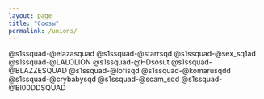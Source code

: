 ```yaml
---
layout: page
title: "Союзы"
permalink: /unions/
---
```


@s1ssquad-@elazasquad
@s1ssquad-@starrsqd
@s1ssquad-@sex_sq1ad
@s1ssquad-@LALOLION
@s1ssquad-@HDsosut
@s1ssquad-@BLAZZESQUAD
@s1ssquad-@lofisqd
@s1ssquad-@komarusqdd
@s1ssquad-@crybabysqd
@s1ssquad-@scam_sqd
@s1ssquad-@Bl00DDSQUAD
